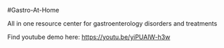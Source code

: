 #Gastro-At-Home


All in one resource center for gastroenterology disorders and treatments

Find youtube demo here:
https://youtu.be/yiPUAlW-h3w

